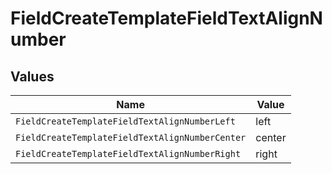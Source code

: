 # FieldCreateTemplateFieldTextAlignNumber


## Values

| Name                                            | Value                                           |
| ----------------------------------------------- | ----------------------------------------------- |
| `FieldCreateTemplateFieldTextAlignNumberLeft`   | left                                            |
| `FieldCreateTemplateFieldTextAlignNumberCenter` | center                                          |
| `FieldCreateTemplateFieldTextAlignNumberRight`  | right                                           |